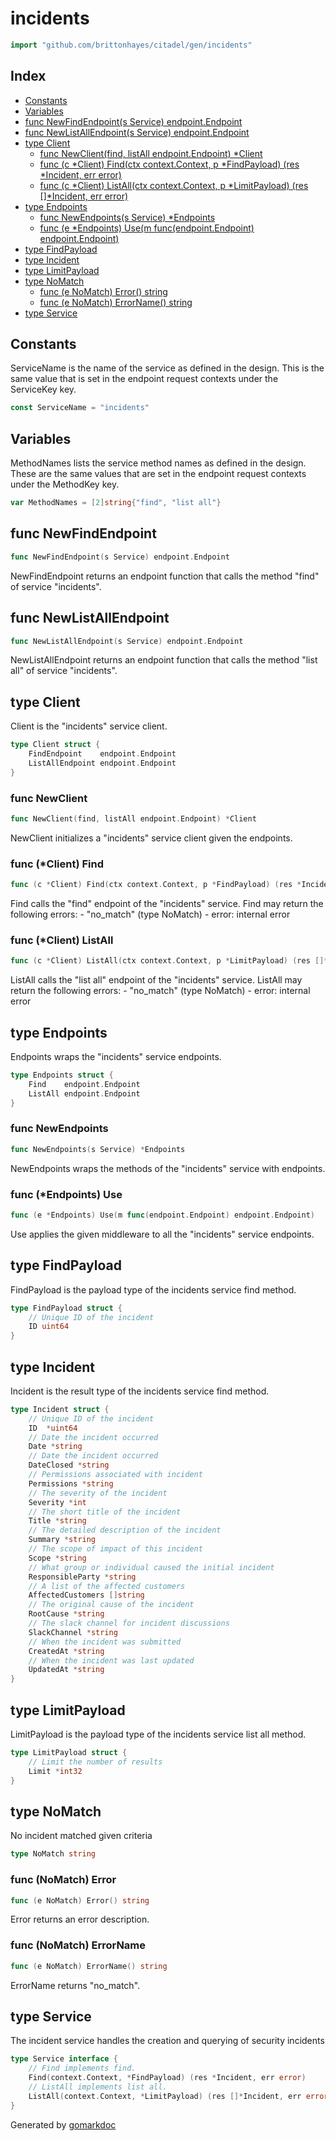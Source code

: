<!-- Code generated by gomarkdoc. DO NOT EDIT -->

# incidents

```go
import "github.com/brittonhayes/citadel/gen/incidents"
```

## Index

- [Constants](<#constants>)
- [Variables](<#variables>)
- [func NewFindEndpoint(s Service) endpoint.Endpoint](<#func-newfindendpoint>)
- [func NewListAllEndpoint(s Service) endpoint.Endpoint](<#func-newlistallendpoint>)
- [type Client](<#type-client>)
  - [func NewClient(find, listAll endpoint.Endpoint) *Client](<#func-newclient>)
  - [func (c *Client) Find(ctx context.Context, p *FindPayload) (res *Incident, err error)](<#func-client-find>)
  - [func (c *Client) ListAll(ctx context.Context, p *LimitPayload) (res []*Incident, err error)](<#func-client-listall>)
- [type Endpoints](<#type-endpoints>)
  - [func NewEndpoints(s Service) *Endpoints](<#func-newendpoints>)
  - [func (e *Endpoints) Use(m func(endpoint.Endpoint) endpoint.Endpoint)](<#func-endpoints-use>)
- [type FindPayload](<#type-findpayload>)
- [type Incident](<#type-incident>)
- [type LimitPayload](<#type-limitpayload>)
- [type NoMatch](<#type-nomatch>)
  - [func (e NoMatch) Error() string](<#func-nomatch-error>)
  - [func (e NoMatch) ErrorName() string](<#func-nomatch-errorname>)
- [type Service](<#type-service>)


## Constants

ServiceName is the name of the service as defined in the design\. This is the same value that is set in the endpoint request contexts under the ServiceKey key\.

```go
const ServiceName = "incidents"
```

## Variables

MethodNames lists the service method names as defined in the design\. These are the same values that are set in the endpoint request contexts under the MethodKey key\.

```go
var MethodNames = [2]string{"find", "list all"}
```

## func NewFindEndpoint

```go
func NewFindEndpoint(s Service) endpoint.Endpoint
```

NewFindEndpoint returns an endpoint function that calls the method "find" of service "incidents"\.

## func NewListAllEndpoint

```go
func NewListAllEndpoint(s Service) endpoint.Endpoint
```

NewListAllEndpoint returns an endpoint function that calls the method "list all" of service "incidents"\.

## type Client

Client is the "incidents" service client\.

```go
type Client struct {
    FindEndpoint    endpoint.Endpoint
    ListAllEndpoint endpoint.Endpoint
}
```

### func NewClient

```go
func NewClient(find, listAll endpoint.Endpoint) *Client
```

NewClient initializes a "incidents" service client given the endpoints\.

### func \(\*Client\) Find

```go
func (c *Client) Find(ctx context.Context, p *FindPayload) (res *Incident, err error)
```

Find calls the "find" endpoint of the "incidents" service\. Find may return the following errors: \- "no\_match" \(type NoMatch\) \- error: internal error

### func \(\*Client\) ListAll

```go
func (c *Client) ListAll(ctx context.Context, p *LimitPayload) (res []*Incident, err error)
```

ListAll calls the "list all" endpoint of the "incidents" service\. ListAll may return the following errors: \- "no\_match" \(type NoMatch\) \- error: internal error

## type Endpoints

Endpoints wraps the "incidents" service endpoints\.

```go
type Endpoints struct {
    Find    endpoint.Endpoint
    ListAll endpoint.Endpoint
}
```

### func NewEndpoints

```go
func NewEndpoints(s Service) *Endpoints
```

NewEndpoints wraps the methods of the "incidents" service with endpoints\.

### func \(\*Endpoints\) Use

```go
func (e *Endpoints) Use(m func(endpoint.Endpoint) endpoint.Endpoint)
```

Use applies the given middleware to all the "incidents" service endpoints\.

## type FindPayload

FindPayload is the payload type of the incidents service find method\.

```go
type FindPayload struct {
    // Unique ID of the incident
    ID uint64
}
```

## type Incident

Incident is the result type of the incidents service find method\.

```go
type Incident struct {
    // Unique ID of the incident
    ID  *uint64
    // Date the incident occurred
    Date *string
    // Date the incident occurred
    DateClosed *string
    // Permissions associated with incident
    Permissions *string
    // The severity of the incident
    Severity *int
    // The short title of the incident
    Title *string
    // The detailed description of the incident
    Summary *string
    // The scope of impact of this incident
    Scope *string
    // What group or individual caused the initial incident
    ResponsibleParty *string
    // A list of the affected customers
    AffectedCustomers []string
    // The original cause of the incident
    RootCause *string
    // The slack channel for incident discussions
    SlackChannel *string
    // When the incident was submitted
    CreatedAt *string
    // When the incident was last updated
    UpdatedAt *string
}
```

## type LimitPayload

LimitPayload is the payload type of the incidents service list all method\.

```go
type LimitPayload struct {
    // Limit the number of results
    Limit *int32
}
```

## type NoMatch

No incident matched given criteria

```go
type NoMatch string
```

### func \(NoMatch\) Error

```go
func (e NoMatch) Error() string
```

Error returns an error description\.

### func \(NoMatch\) ErrorName

```go
func (e NoMatch) ErrorName() string
```

ErrorName returns "no\_match"\.

## type Service

The incident service handles the creation and querying of security incidents

```go
type Service interface {
    // Find implements find.
    Find(context.Context, *FindPayload) (res *Incident, err error)
    // ListAll implements list all.
    ListAll(context.Context, *LimitPayload) (res []*Incident, err error)
}
```



Generated by [gomarkdoc](<https://github.com/princjef/gomarkdoc>)
